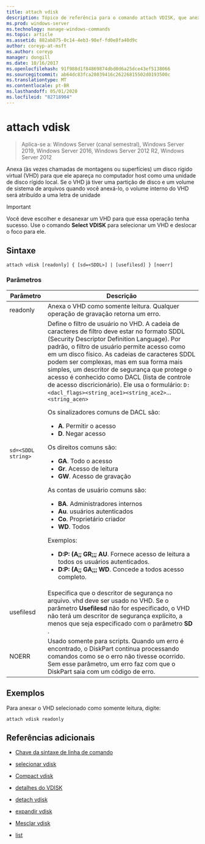 ```yaml
---
title: attach vdisk
description: Tópico de referência para o comando attach VDISK, que anexa (às vezes, chamadas de montagens ou superfícies) um disco rígido virtual (VHD) para que ele apareça no computador host como uma unidade de disco rígido local.
ms.prod: windows-server
ms.technology: manage-windows-commands
ms.topic: article
ms.assetid: 882ab875-0c14-4eb3-98ef-fd0e8fa40d9c
author: coreyp-at-msft
ms.author: coreyp
manager: dongill
ms.date: 10/16/2017
ms.openlocfilehash: 91f988d1f84869874dbd0d6a25dce43ef5138066
ms.sourcegitcommit: ab64dc83fca28039416c26226815502d0193500c
ms.translationtype: MT
ms.contentlocale: pt-BR
ms.lasthandoff: 05/01/2020
ms.locfileid: "82718904"
---
```

# <a name="attach-vdisk"></a>attach vdisk

> Aplica-se a: Windows Server (canal semestral), Windows Server 2019, Windows Server 2016, Windows Server 2012 R2, Windows Server 2012

Anexa (às vezes chamadas de montagens ou superfícies) um disco rígido virtual (VHD) para que ele apareça no computador host como uma unidade de disco rígido local. Se o VHD já tiver uma partição de disco e um volume de sistema de arquivos quando você anexá-lo, o volume interno do VHD será atribuído a uma letra de unidade

> [!IMPORTANT]
> Você deve escolher e desanexar um VHD para que essa operação tenha sucesso. Use o comando **Select VDISK** para selecionar um VHD e deslocar o foco para ele.

## <a name="syntax"></a>Sintaxe

```
attach vdisk [readonly] { [sd=<SDDL>] | [usefilesd] } [noerr]
```

### <a name="parameters"></a>Parâmetros

| Parâmetro | Descrição |
| --------- | ----------- |
| readonly | Anexa o VHD como somente leitura. Qualquer operação de gravação retorna um erro. |
| `sd=<SDDL string>` | Define o filtro de usuário no VHD. A cadeia de caracteres de filtro deve estar no formato SDDL (Security Descriptor Definition Language). Por padrão, o filtro de usuário permite acesso como em um disco físico. As cadeias de caracteres SDDL podem ser complexas, mas em sua forma mais simples, um descritor de segurança que protege o acesso é conhecido como DACL (lista de controle de acesso discricionário). Ele usa o formulário: `D:<dacl_flags><string_ace1><string_ace2>`...`<string_acen>`<p>Os sinalizadores comuns de DACL são:<ul><li>**A**. Permitir o acesso</li><li>**D**. Negar acesso</li></ul>Os direitos comuns são:<ul><li>**GA**. Todo o acesso</li><li>**Gr**. Acesso de leitura</li><li> **GW**. Acesso de gravação</li></ul>As contas de usuário comuns são:<ul><li>**BA**. Administradores internos</li><li>**Au**. usuários autenticados</li><li>**Co**. Proprietário criador</li><li>**WD**. Todos</li></ul>Exemplos:<ul><li>**D:P: (A;; GR;;; AU**. Fornece acesso de leitura a todos os usuários autenticados.</li><li>**D:P: (A;; GA;;; WD**. Concede a todos acesso completo.</li></ul> |
| usefilesd | Especifica que o descritor de segurança no arquivo. vhd deve ser usado no VHD. Se o parâmetro **Usefilesd** não for especificado, o VHD não terá um descritor de segurança explícito, a menos que seja especificado com o parâmetro **SD** . |
| NOERR | Usado somente para scripts. Quando um erro é encontrado, o DiskPart continua processando comandos como se o erro não tivesse ocorrido. Sem esse parâmetro, um erro faz com que o DiskPart saia com um código de erro. |

## <a name="examples"></a>Exemplos

Para anexar o VHD selecionado como somente leitura, digite:

```
attach vdisk readonly
```

## <a name="additional-references"></a>Referências adicionais

- [Chave da sintaxe de linha de comando](command-line-syntax-key.md)

- [selecionar vdisk](select-vdisk.md)

- [Compact vdisk](compact-vdisk.md)

- [detalhes do VDISK](detail-vdisk.md)

- [detach vdisk](detach-vdisk.md)

- [expandir vdisk](expand-vdisk.md)

- [Mesclar vdisk](merge-vdisk.md)

- [list](list_1.md)
